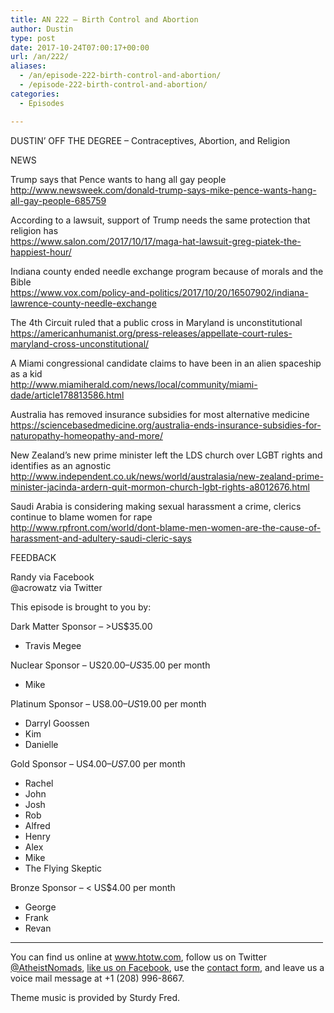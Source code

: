 ```yaml
---
title: AN 222 – Birth Control and Abortion
author: Dustin
type: post
date: 2017-10-24T07:00:17+00:00
url: /an/222/
aliases:
  - /an/episode-222-birth-control-and-abortion/
  - /episode-222-birth-control-and-abortion/
categories:
  - Episodes

---
```

<div id="buzzsprout-player-10552887"></div><script src="https://www.buzzsprout.com/1983601/10552887-episode-222-birth-control-and-abortion.js?container_id=buzzsprout-player-10552887&player=small" type="text/javascript" charset="utf-8"></script>
<!--more-->

DUSTIN’ OFF THE DEGREE &#8211; Contraceptives, Abortion, and Religion

NEWS

Trump says that Pence wants to hang all gay people  
 <http://www.newsweek.com/donald-trump-says-mike-pence-wants-hang-all-gay-people-685759>

According to a lawsuit, support of Trump needs the same protection that religion has  
 <https://www.salon.com/2017/10/17/maga-hat-lawsuit-greg-piatek-the-happiest-hour/>

Indiana county ended needle exchange program because of morals and the Bible  
 <https://www.vox.com/policy-and-politics/2017/10/20/16507902/indiana-lawrence-county-needle-exchange>

The 4th Circuit ruled that a public cross in Maryland is unconstitutional  
 <https://americanhumanist.org/press-releases/appellate-court-rules-maryland-cross-unconstitutional/>

A Miami congressional candidate claims to have been in an alien spaceship as a kid  
 <http://www.miamiherald.com/news/local/community/miami-dade/article178813586.html>

Australia has removed insurance subsidies for most alternative medicine  
 <https://sciencebasedmedicine.org/australia-ends-insurance-subsidies-for-naturopathy-homeopathy-and-more/>

New Zealand&#8217;s new prime minister left the LDS church over LGBT rights and identifies as an agnostic  
 <http://www.independent.co.uk/news/world/australasia/new-zealand-prime-minister-jacinda-ardern-quit-mormon-church-lgbt-rights-a8012676.html>

Saudi Arabia is considering making sexual harassment a crime, clerics continue to blame women for rape  
 <http://www.rpfront.com/world/dont-blame-men-women-are-the-cause-of-harassment-and-adultery-saudi-cleric-says>

FEEDBACK

Randy via Facebook  
@acrowatz via Twitter

This episode is brought to you by:

Dark Matter Sponsor – >US$35.00  
* Travis Megee  

Nuclear Sponsor – US$20.00 – US$35.00 per month  
* Mike  

Platinum Sponsor – US$8.00 – US$19.00 per month  
* Darryl Goossen  
* Kim  
* Danielle  

Gold Sponsor – US$4.00 – US$7.00 per month  
* Rachel  
* John  
* Josh  
* Rob  
* Alfred  
* Henry  
* Alex  
* Mike  
* The Flying Skeptic  

Bronze Sponsor – < US$4.00 per month  
* George  
* Frank  
* Revan

<hr width="500" />

You can find us online at <a href="https://www.htotw.com/" target="_blank" rel="noopener">www.htotw.com</a>, follow us on Twitter <a href="https://htotw.com/twitter" target="_blank" rel="noopener">@AtheistNomads</a>, <a href="https://htotw.com/facebook" target="_blank" rel="noopener">like us on Facebook</a>, use the [contact form](https://htotw.com/contact), and leave us a voice mail message at +1 (208) 996-8667.

Theme music is provided by Sturdy Fred.